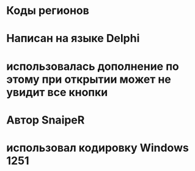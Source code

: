 # Коды регионов
# Написан на языке Delphi
# использовалась дополнение по этому при открытии может не увидит все кнопки
# Автор SnaipeR
# использовал кодировку Windows 1251